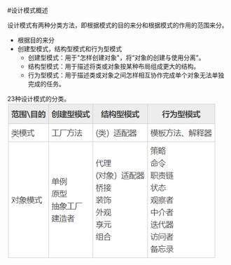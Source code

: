 #设计模式概述

设计模式有两种分类方法，即根据模式的目的来分和根据模式的作用的范围来分。

* 根据目的来分
* 创建型模式，结构型模式和行为型模式
  *  创建型模式：用于"怎样创建对象"，将“对象的创建与使用分离”。
  *  结构型模式：用于描述将类或对象按某种布局组成更大的结构。
  *  行为型模式：用于描述类或对象之间怎样相互协作完成单个对象无法单独完成的任务。


23种设计模式的分类。
![图 1](../../images/9291aa2a50ca07496d635bf261b4685c9678c68381d5a72e9977d1c9ef0df48d.png)  
